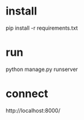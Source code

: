 # install
pip install -r requirements.txt

# run
python manage.py runserver

# connect
http://localhost:8000/
